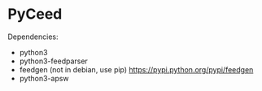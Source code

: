 # PyCeed #

Dependencies:
* python3
* python3-feedparser
* feedgen (not in debian, use pip) https://pypi.python.org/pypi/feedgen
* python3-apsw
